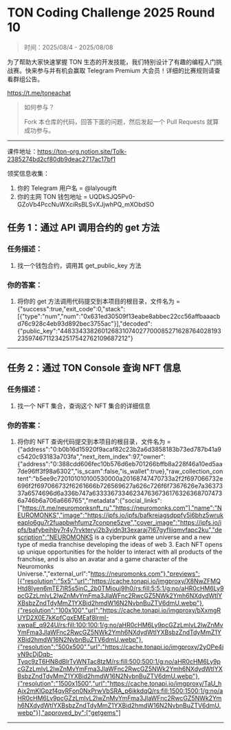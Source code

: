 # TON Coding Challenge 2025 Round 10

> 时间：2025/08/4 - 2025/08/08

为了帮助大家快速掌握 TON 生态的开发技能，我们特别设计了有趣的编程入门挑战赛。快来参与并有机会赢取 Telegram Premium 大会员！详细的比赛规则请查看群组公告。

https://t.me/toneachat

> 如何参与？
>
> Fork 本仓库的代码，回答下面的问题，然后发起一个 Pull Requests 就算成功参与。

---

课件地址：https://ton-org.notion.site/Tolk-2385274bd2cf80db9deac2717ac17bf1

领奖信息收集：
1. 你的 Telegram 用户名 = @lalyougift
2. 你的主网 TON 钱包地址 = UQDkSJQ5Pv0-GZoVb4PccNuWXciRsBLSvXJjwhPQ_mXObdSO


## 任务 1：通过 API 调用合约的 get 方法
### 任务描述：

1. 找一个钱包合约，调用其 get_public_key 方法

### 你的答案：

1. 将你的 get 方法调用代码提交到本项目的根目录，文件名为 = {"success":true,"exit_code":0,"stack":[{"type":"num","num":"0x631ed30509f13eabe8abbec22cc56affbaaacbd76c928c4eb93d892bec3755ac"}],"decoded":{"public_key":"44833433826012683107402770008527162876402819323597467112342517542762109687212"}


---

## 任务 2：通过 TON Console 查询 NFT 信息

### 任务描述：

1. 找一个 NFT 集合，查询这个 NFT 集合的详细信息

### 你的答案：

1. 将你的 NFT 查询代码提交到本项目的根目录，文件名为 = {"address":"0:b0b16d15920f9acaf82c23b2a6d3858183b73ed787b41a9c5420c93183a703fa","next_item_index":97,"owner":{"address":"0:388cdd606fec10b576d6eb701266bffb8a228f46a10ed5aa7de96ff3f98a6302","is_scam":false,"is_wallet":true},"raw_collection_content":"b5ee9c720101010100530000a20168747470733a2f2f697066732e696f2f697066732f6261666b726569627a626c726f6f7367626e7a3637337a6574696d6a336b747a6333367334623476367361763263687074736a746b6a706a666765","metadata":{"social_links":["https://t.me/neuromonksnft_ru","https://neuromonks.com"],"name":"NEUROMONKS","image":"https://ipfs.io/ipfs/bafkreiagsdppfy5i6bhz5wrukeaplo6gu7r2fuapbwhfumz7conpne5zve","cover_image":"https://ipfs.io/ipfs/bafybeihby7r4y7rvkteryi2b3yidn3t3exaraj7l67gyfliiqmvfapc2ku","description":"NEUROMONKS is a cyberpunk game universe and a new type of media franchise developing the ideas of web 3. Each NFT opens up unique opportunities for the holder to interact with all products of the franchise, and is also an avatar and a game character of the Neuromonks Universe.","external_url":"https://neuromonks.com"},"previews":[{"resolution":"5x5","url":"https://cache.tonapi.io/imgproxy/X8NwZFMQHtd8Iyen6mTE7lR5s5inC_2b0TMiouj9lh0/rs:fill:5:5:1/g:no/aHR0cHM6Ly9pcGZzLmlvL2lwZnMvYmFma3JlaWFnc2RwcGZ5NWk2Ymh6NXdydWtlYXBsbzZndTdyMmZ1YXBid2hmdW16N2NvbnBuZTV6dmU.webp"},{"resolution":"100x100","url":"https://cache.tonapi.io/imgproxy/bXxmgRUYD2X0E7kKpfCgxEMEaf8lrmI-xwpaE_q924U/rs:fill:100:100:1/g:no/aHR0cHM6Ly9pcGZzLmlvL2lwZnMvYmFma3JlaWFnc2RwcGZ5NWk2Ymh6NXdydWtlYXBsbzZndTdyMmZ1YXBid2hmdW16N2NvbnBuZTV6dmU.webp"},{"resolution":"500x500","url":"https://cache.tonapi.io/imgproxy/2yOPe4ivN9cDjDqb-Tyqc9zT6HN8dBlrTyWNTac8tzM/rs:fill:500:500:1/g:no/aHR0cHM6Ly9pcGZzLmlvL2lwZnMvYmFma3JlaWFnc2RwcGZ5NWk2Ymh6NXdydWtlYXBsbzZndTdyMmZ1YXBid2hmdW16N2NvbnBuZTV6dmU.webp"},{"resolution":"1500x1500","url":"https://cache.tonapi.io/imgproxy/TaU_hAjx2mKlGpzf4qyRFon0NxPrwVbSRA_p6ikkdqQ/rs:fill:1500:1500:1/g:no/aHR0cHM6Ly9pcGZzLmlvL2lwZnMvYmFma3JlaWFnc2RwcGZ5NWk2Ymh6NXdydWtlYXBsbzZndTdyMmZ1YXBid2hmdW16N2NvbnBuZTV6dmU.webp"}],"approved_by":["getgems"]
---


